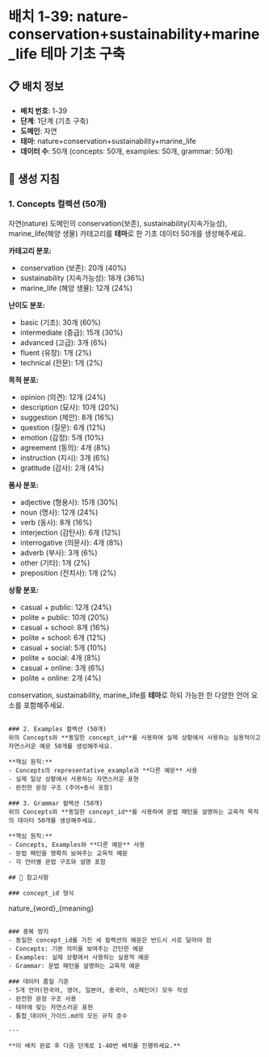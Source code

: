 # 배치 1-39: nature-conservation+sustainability+marine_life 테마 기초 구축

## 📋 배치 정보
- **배치 번호**: 1-39
- **단계**: 1단계 (기초 구축)
- **도메인**: 자연
- **테마**: nature+conservation+sustainability+marine_life
- **데이터 수**: 50개 (concepts: 50개, examples: 50개, grammar: 50개)

## 🎯 생성 지침

### 1. Concepts 컬렉션 (50개)
자연(nature) 도메인의 conservation(보존), sustainability(지속가능성), marine_life(해양 생물) 카테고리를 **테마**로 한 기초 데이터 50개를 생성해주세요.

**카테고리 분포:**
- conservation (보존): 20개 (40%)
- sustainability (지속가능성): 18개 (36%)
- marine_life (해양 생물): 12개 (24%)

**난이도 분포:**
- basic (기초): 30개 (60%)
- intermediate (중급): 15개 (30%)
- advanced (고급): 3개 (6%)
- fluent (유창): 1개 (2%)
- technical (전문): 1개 (2%)

**목적 분포:**
- opinion (의견): 12개 (24%)
- description (묘사): 10개 (20%)
- suggestion (제안): 8개 (16%)
- question (질문): 6개 (12%)
- emotion (감정): 5개 (10%)
- agreement (동의): 4개 (8%)
- instruction (지시): 3개 (6%)
- gratitude (감사): 2개 (4%)

**품사 분포:**
- adjective (형용사): 15개 (30%)
- noun (명사): 12개 (24%)
- verb (동사): 8개 (16%)
- interjection (감탄사): 6개 (12%)
- interrogative (의문사): 4개 (8%)
- adverb (부사): 3개 (6%)
- other (기타): 1개 (2%)
- preposition (전치사): 1개 (2%)

**상황 분포:**
- casual + public: 12개 (24%)
- polite + public: 10개 (20%)
- casual + school: 8개 (16%)
- polite + school: 6개 (12%)
- casual + social: 5개 (10%)
- polite + social: 4개 (8%)
- casual + online: 3개 (6%)
- polite + online: 2개 (4%)

conservation, sustainability, marine_life를 **테마**로 하되 가능한 한 다양한 언어 요소를 포함해주세요.

```

### 2. Examples 컬렉션 (50개)
위의 Concepts와 **동일한 concept_id**를 사용하여 실제 상황에서 사용하는 실용적이고 자연스러운 예문 50개를 생성해주세요.

**핵심 원칙:**
- Concepts의 representative_example과 **다른 예문** 사용
- 실제 일상 상황에서 사용하는 자연스러운 표현
- 완전한 문장 구조 (주어+동사 포함)

### 3. Grammar 컬렉션 (50개)
위의 Concepts와 **동일한 concept_id**를 사용하여 문법 패턴을 설명하는 교육적 목적의 데이터 50개를 생성해주세요.

**핵심 원칙:**
- Concepts, Examples와 **다른 예문** 사용
- 문법 패턴을 명확히 보여주는 교육적 예문
- 각 언어별 문법 구조와 설명 포함

## 📝 참고사항

### concept_id 형식
```
nature_{word}_{meaning}
```

### 중복 방지
- 동일한 concept_id를 가진 세 컬렉션의 예문은 반드시 서로 달라야 함
- Concepts: 기본 의미를 보여주는 간단한 예문
- Examples: 실제 상황에서 사용하는 실용적 예문  
- Grammar: 문법 패턴을 설명하는 교육적 예문

### 데이터 품질 기준
- 5개 언어(한국어, 영어, 일본어, 중국어, 스페인어) 모두 작성
- 완전한 문장 구조 사용
- 테마에 맞는 자연스러운 표현
- 통합_데이터_가이드.md의 모든 규칙 준수

---

**이 배치 완료 후 다음 단계로 1-40번 배치를 진행하세요.**